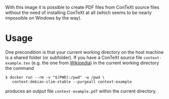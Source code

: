 With this image it is possible to create PDF files from ConTeXt source files without the need of installing ConTeXt at all (which seems to be nearly impossible on Windows by the way).

# Usage

One precondition is that your current working directory on the host machine is a shared folder (or subfolder). If you have a ConTeXt source file `context-example.tex` (e.g. the one from [Wikipedia](https://en.wikipedia.org/wiki/ConTeXt#Example_of_code)) in the current working directory the command

```
$ docker run --rm -v "$(PWD):/pwd" -w /pwd \
   context:debian-slim-stable --purgeall context-example
```
produces an output file `context-example.pdf` within the current directory.
